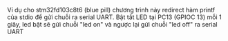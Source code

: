 Ví dụ cho stm32fd103c8t6 (blue pill)
chương trình này redirect hàm printf của stdio để gửi chuỗi ra serial UART. Bật tắt LED tại PC13 (GPIOC 13) mỗi 1 giây, led bật sẽ gửi chuỗi "led on" và ngược lại gửi chuỗi "led off" ra serial UART
